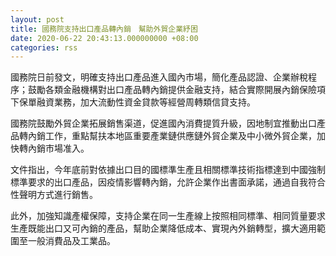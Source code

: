 ```yaml
---
layout: post
title: 國務院支持出口產品轉內銷　幫助外貿企業紓困
date: 2020-06-22 20:43:13.000000000 +08:00
categories: rss
---
```


國務院日前發文，明確支持出口產品進入國內市場，簡化產品認證、企業辦稅程序；鼓勵各類金融機構對出口產品轉內銷提供金融支持，結合實際開展內銷保險項下保單融資業務，加大流動性資金貸款等經營周轉類信貸支持。

國務院鼓勵外貿企業拓展銷售渠道，促進國內消費提質升級，因地制宜推動出口產品轉內銷工作，重點幫扶本地區重要產業鏈供應鏈外貿企業及中小微外貿企業，加快轉內銷市場准入。

文件指出，今年底前對依據出口目的國標準生產且相關標準技術指標達到中國強制標準要求的出口產品，因疫情影響轉內銷，允許企業作出書面承諾，通過自我符合性聲明方式進行銷售。

此外，加強知識產權保障，支持企業在同一生產線上按照相同標準、相同質量要求生產既能出口又可內銷的產品，幫助企業降低成本、實現內外銷轉型，擴大適用範圍至一般消費品及工業品。

